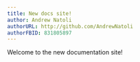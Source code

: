 ```yaml
---
title: New docs site!
author: Andrew Natoli
authorURL: http://github.com/AndrewNatoli
authorFBID: 831805897
---
```


Welcome to the new documentation site!
